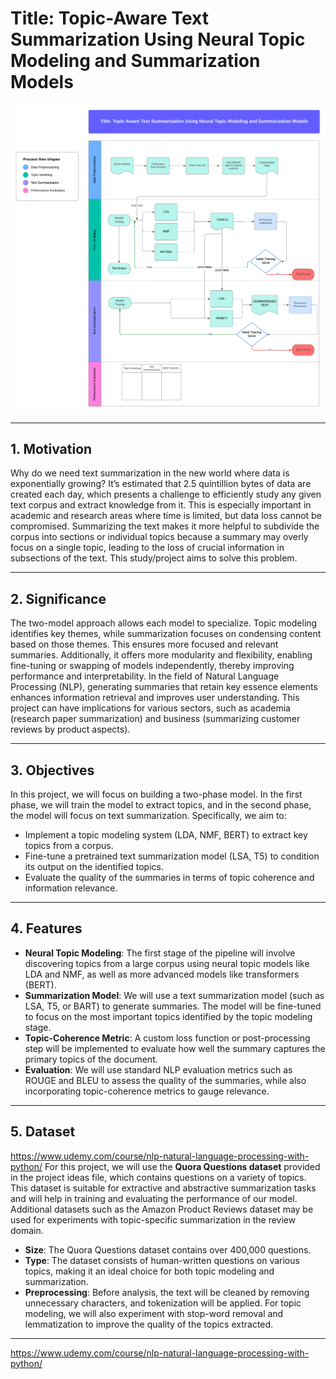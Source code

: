 # Title: Topic-Aware Text Summarization Using Neural Topic Modeling and Summarization Models

![Model Architecture Diagram](TOPIC_AWARE_TEXT_SUMMARIZATION.png)

---

## 1. Motivation

Why do we need text summarization in the new world where data is exponentially growing? It’s estimated that 2.5 quintillion bytes of data are created each day, which presents a challenge to efficiently study any given text corpus and extract knowledge from it. This is especially important in academic and research areas where time is limited, but data loss cannot be compromised. Summarizing the text makes it more helpful to subdivide the corpus into sections or individual topics because a summary may overly focus on a single topic, leading to the loss of crucial information in subsections of the text. This study/project aims to solve this problem.

---

## 2. Significance

The two-model approach allows each model to specialize. Topic modeling identifies key themes, while summarization focuses on condensing content based on those themes. This ensures more focused and relevant summaries. Additionally, it offers more modularity and flexibility, enabling fine-tuning or swapping of models independently, thereby improving performance and interpretability. In the field of Natural Language Processing (NLP), generating summaries that retain key essence elements enhances information retrieval and improves user understanding. This project can have implications for various sectors, such as academia (research paper summarization) and business (summarizing customer reviews by product aspects).

---

## 3. Objectives

In this project, we will focus on building a two-phase model. In the first phase, we will train the model to extract topics, and in the second phase, the model will focus on text summarization. Specifically, we aim to:

- Implement a topic modeling system (LDA, NMF, BERT) to extract key topics from a corpus.
- Fine-tune a pretrained text summarization model (LSA, T5) to condition its output on the identified topics.
- Evaluate the quality of the summaries in terms of topic coherence and information relevance.

---

## 4. Features

- **Neural Topic Modeling**: The first stage of the pipeline will involve discovering topics from a large corpus using neural topic models like LDA and NMF, as well as more advanced models like transformers (BERT).
- **Summarization Model**: We will use a text summarization model (such as LSA, T5, or BART) to generate summaries. The model will be fine-tuned to focus on the most important topics identified by the topic modeling stage.
- **Topic-Coherence Metric**: A custom loss function or post-processing step will be implemented to evaluate how well the summary captures the primary topics of the document.
- **Evaluation**: We will use standard NLP evaluation metrics such as ROUGE and BLEU to assess the quality of the summaries, while also incorporating topic-coherence metrics to gauge relevance.

---

## 5. Dataset
https://www.udemy.com/course/nlp-natural-language-processing-with-python/
For this project, we will use the **Quora Questions dataset** provided in the project ideas file, which contains questions on a variety of topics. This dataset is suitable for extractive and abstractive summarization tasks and will help in training and evaluating the performance of our model. Additional datasets such as the Amazon Product Reviews dataset may be used for experiments with topic-specific summarization in the review domain.

- **Size**: The Quora Questions dataset contains over 400,000 questions.
- **Type**: The dataset consists of human-written questions on various topics, making it an ideal choice for both topic modeling and summarization.
- **Preprocessing**: Before analysis, the text will be cleaned by removing unnecessary characters, and tokenization will be applied. For topic modeling, we will also experiment with stop-word removal and lemmatization to improve the quality of the topics extracted.

---

https://www.udemy.com/course/nlp-natural-language-processing-with-python/